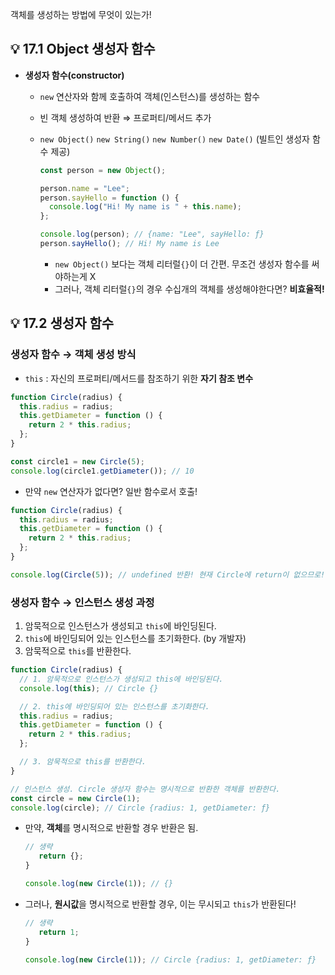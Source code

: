 객체를 생성하는 방법에 무엇이 있는가!

## 💡 17.1 Object 생성자 함수

- **생성자 함수(constructor)**

  - `new` 연산자와 함께 호출하여 객체(인스턴스)를 생성하는 함수
  - 빈 객체 생성하여 반환 ⇒ 프로퍼티/메서드 추가
  - `new Object()` `new String()` `new Number()` `new Date()` (빌트인 생성자 함수 제공)

    ```jsx
    const person = new Object();

    person.name = "Lee";
    person.sayHello = function () {
      console.log("Hi! My name is " + this.name);
    };

    console.log(person); // {name: "Lee", sayHello: ƒ}
    person.sayHello(); // Hi! My name is Lee
    ```

    - `new Object()` 보다는 객체 리터럴`{}`이 더 간편. 무조건 생성자 함수를 써야하는게 X
    - 그러나, 객체 리터럴`{}`의 경우 수십개의 객체를 생성해야한다면? **비효율적!**

## 💡 17.2 생성자 함수

### 생성자 함수 → 객체 생성 방식

- `this` : 자신의 프로퍼티/메서드를 참조하기 위한 **자기 참조 변수**

```jsx
function Circle(radius) {
  this.radius = radius;
  this.getDiameter = function () {
    return 2 * this.radius;
  };
}

const circle1 = new Circle(5);
console.log(circle1.getDiameter()); // 10
```

- 만약 `new` 연산자가 없다면? 일반 함수로서 호출!

```jsx
function Circle(radius) {
  this.radius = radius;
  this.getDiameter = function () {
    return 2 * this.radius;
  };
}

console.log(Circle(5)); // undefined 반환! 현재 Circle에 return이 없으므로!
```

### 생성자 함수 → 인스턴스 생성 과정

1. 암묵적으로 인스턴스가 생성되고 `this`에 바인딩된다.
2. `this`에 바인딩되어 있는 인스턴스를 초기화한다. (by 개발자)
3. 암묵적으로 `this`를 반환한다.

```jsx
function Circle(radius) {
  // 1. 암묵적으로 인스턴스가 생성되고 this에 바인딩된다.
  console.log(this); // Circle {}

  // 2. this에 바인딩되어 있는 인스턴스를 초기화한다.
  this.radius = radius;
  this.getDiameter = function () {
    return 2 * this.radius;
  };

  // 3. 암묵적으로 this를 반환한다.
}

// 인스턴스 생성. Circle 생성자 함수는 명시적으로 반환한 객체를 반환한다.
const circle = new Circle(1);
console.log(circle); // Circle {radius: 1, getDiameter: ƒ}
```

- 만약, **객체**를 명시적으로 반환할 경우 반환은 됨.

  ```jsx
  // 생략
     return {};
  }

  console.log(new Circle(1)); // {}
  ```

- 그러나, **원시값**을 명시적으로 반환할 경우, 이는 무시되고 `this`가 반환된다!

  ```jsx
  // 생략
     return 1;
  }

  console.log(new Circle(1)); // Circle {radius: 1, getDiameter: ƒ}
  ```
